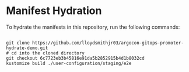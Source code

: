 
# Manifest Hydration

To hydrate the manifests in this repository, run the following commands:

```shell

git clone https://github.com/lloydsmithjr03/argocon-gitops-promoter-hydrate-demo.git
# cd into the cloned directory
git checkout 6c7723eb3b45816e91da5b2852915b4d1b8032cd
kustomize build ./user-configuration/staging/e2e
```
